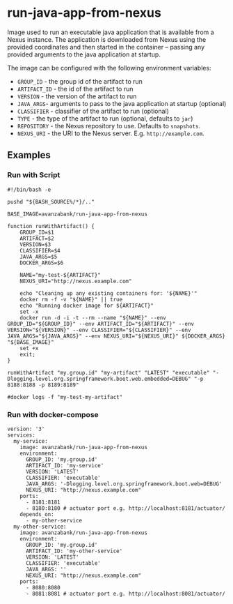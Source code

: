 # run-java-app-from-nexus

Image used to run an executable java application that is available from a Nexus instance. The application is downloaded
from Nexus using the provided coordinates and then started in the container – passing any provided arguments to the java
application at startup.

The image can be configured with the following environment variables:

* `GROUP_ID` - the group id of the artifact to run
* `ARTIFACT_ID` - the id of the artifact to run
* `VERSION` - the version of the artifact to run
* `JAVA_ARGS`- arguments to pass to the java application at startup (optional)
* `CLASSIFIER` - classifier of the artifact to run (optional)
* `TYPE` - the type of the artifact to run (optional, defaults to `jar`)
* `REPOSITORY` - the Nexus repository to use. Defaults to `snapshots`.
* `NEXUS_URI` - the URI to the Nexus server. E.g. `http://example.com`.


## Examples

### Run with Script

````
#!/bin/bash -e

pushd "${BASH_SOURCE%/*}/.."

BASE_IMAGE=avanzabank/run-java-app-from-nexus

function runWithArtifact() {
    GROUP_ID=$1
    ARTIFACT=$2
    VERSION=$3
    CLASSIFIER=$4
    JAVA_ARGS=$5
    DOCKER_ARGS=$6

    NAME="my-test-${ARTIFACT}"
    NEXUS_URI="http://nexus.example.com"

    echo "Cleaning up any existing containers for: '${NAME}'"
    docker rm -f -v "${NAME}" || true
    echo "Running docker image for ${ARTIFACT}"
    set -x
    docker run -d -i -t --rm --name "${NAME}" --env GROUP_ID="${GROUP_ID}" --env ARTIFACT_ID="${ARTIFACT}" --env VERSION="${VERSION}" --env CLASSIFIER="${CLASSIFIER}" --env JAVA_ARGS="${JAVA_ARGS}" --env NEXUS_URI="${NEXUS_URI}" ${DOCKER_ARGS} "${BASE_IMAGE}"
    set +x
    exit;
}

runWithArtifact "my.group.id" "my-artifact" "LATEST" "executable" "-Dlogging.level.org.springframework.boot.web.embedded=DEBUG" "-p 8188:8188 -p 8189:8189"

#docker logs -f "my-test-my-artifact"
````

### Run with docker-compose

````
version: '3'
services:
  my-service:
    image: avanzabank/run-java-app-from-nexus
    environment:
      GROUP_ID: 'my.group.id'
      ARTIFACT_ID: 'my-service'
      VERSION: 'LATEST'
      CLASSIFIER: 'executable'
      JAVA_ARGS: '-Dlogging.level.org.springframework.boot.web=DEBUG'
      NEXUS_URI: "http://nexus.example.com"
    ports:
      - 8181:8181
      - 8180:8180 # actuator port e.g. http://localhost:8181/actuator/
    depends_on:
      - my-other-service
  my-other-service:
    image: avanzabank/run-java-app-from-nexus
    environment:
      GROUP_ID: 'my.group.id'
      ARTIFACT_ID: 'my-other-service'
      VERSION: 'LATEST'
      CLASSIFIER: 'executable'
      JAVA_ARGS: ''
      NEXUS_URI: "http://nexus.example.com"
    ports:
      - 8080:8080
      - 8081:8081 # actuator port e.g. http://localhost:8081/actuator/  
````
